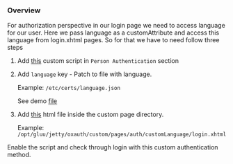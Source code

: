 ### Overview
For authorization perspective in our login page we need to access language for our user.
Here we pass language as a customAttribute and access this language 
from login.xhtml pages.
So for that we 
have to need follow three steps

1. Add [this](BasicLanguageAccessFromLoginPage.py) custom script in `Person Authentication` section

2. Add `language` key - Patch to file with language.

   Example: `/etc/certs/language.json`

   See demo [file](language.json)

3. Add [this](../../src/main/webapp/auth/customLanguage/login.xhtml) html file inside the custom page directory.

   Example: `/opt/gluu/jetty/oxauth/custom/pages/auth/customLanguage/login.xhtml`

Enable the script and check through login with this custom authentication method.
